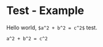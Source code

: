 # Test - Example

Hello world, `$a^2 + b^2 = c^2$` test.

```latex
a^2 + b^2 = c^2
```

<script run src="assets/graph.ts"></script>

